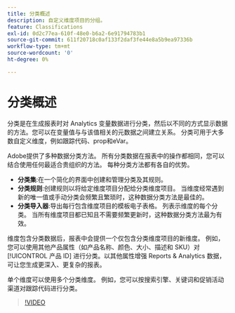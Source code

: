 ```yaml
---
title: 分类概述
description: 自定义维度项目的分组。
feature: Classifications
exl-id: 0d2c77ea-610f-48e0-b6a2-6e91794783b1
source-git-commit: 611f20718c0af133f2daf3fe44e8a5b9ea97336b
workflow-type: tm+mt
source-wordcount: '0'
ht-degree: 0%

---
```


# 分类概述

分类是在生成报表时对 Analytics 变量数据进行分类，然后以不同的方式显示数据的方法。您可以在变量值与与该值相关的元数据之间建立关系。 分类可用于大多数自定义维度，例如跟踪代码、prop和eVar。

Adobe提供了多种数据分类方法。 所有分类数据在报表中的操作都相同，您可以结合使用任何最适合贵组织的方法。 每种分类方法都有各自的优势。

* **分类集**:在一个简化的界面中创建和管理分类及其规则。
* **分类规则**:创建规则以将给定维度项目分配给分类维度项目。 当维度经常遇到新的唯一值或手动分类会频繁且繁琐时，这种数据分类方法是最佳的。
* **分类导入器**:导出每行包含维度项目的模板电子表格。 列表示维度的每个分类。 当所有维度项目都已知且不需要频繁更新时，这种数据分类方法最为有效。

维度包含分类数据后，报表中会提供一个仅包含分类维度项目的新维度。 例如，您可以使用其他产品属性（如产品名称、颜色、大小、描述和 SKU）对[!UICONTROL 产品 ID] 进行分类。以其他属性增强 Reports &amp; Analytics 数据，可让您生成更深入、更复杂的报表。

单个维度可以使用多个分类维度。 例如，您可以按搜索引擎、关键词和促销活动渠道对跟踪代码进行分类。

>[!VIDEO](https://video.tv.adobe.com/v/16853/?quality=12)
